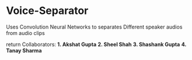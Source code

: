 # Voice-Separator
Uses Convolution Neural Networks to separates Different speaker audios  from audio clips      

return
Collaborators:
**1. Akshat Gupta**
**2. Sheel Shah**
**3. Shashank Gupta**
**4. Tanay Sharma**
